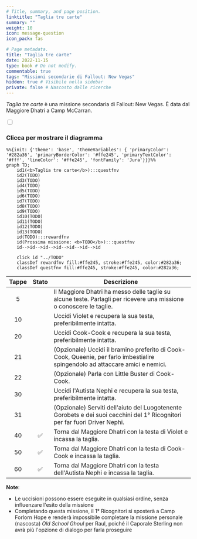 ```yaml
---
# Title, summary, and page position.
linktitle: "Taglia tre carte"
summary: ""
weight: 10
icon: message-question
icon_pack: fas

# Page metadata.
title: "Taglia tre carte"
date: 2022-11-15
type: book # Do not modify.
commentable: true
tags: "Missioni secondarie di Fallout: New Vegas"
hidden: true # Visibile nella sidebar
private: false # Nascosto dalle ricerche
---
```


<div class="fnv">


*Taglia tre carte* è una missione secondaria di Fallout: New Vegas. È data dal Maggiore Dhatri a Camp McCarran.


<section class="chart-collapse">
<input type="checkbox" name="collapse2" id="handle2">
<h3 class="handle">
<label for="handle2">Clicca per mostrare il diagramma</label>
</h3>
<div class="content">

```mermaid
%%{init: {'theme': 'base', 'themeVariables': { 'primaryColor': '#282a36', 'primaryBorderColor': '#ffe245', 'primaryTextColor': '#fff', 'lineColor': '#ffe245', 'fontFamily': 'Jura'}}}%%
graph TD;
    id1(<b>Taglia tre carte</b>):::questfnv
    id2(TODO)
    id3(TODO)
    id4(TODO)
    id5(TODO)
    id6(TODO)
    id7(TODO) 
    id8(TODO)
    id9(TODO)
    id10(TODO)
    id11(TODO)
    id12(TODO)
    id13(TODO) 
    id(TODO):::rewardfnv
    id(Prossima missione: <b>TODO</b>):::questfnv
    id-->id-->id-->id-->id-->id-->id
    
    click id "../TODO"
    classDef rewardfnv fill:#ffe245, stroke:#ffe245, color:#282a36;
    classDef questfnv fill:#ffe245, stroke:#ffe245, color:#282a36;
```

</div>
</section>

| Tappe |       Stato        | Descrizione |
|:-----:|:------------------:| ----------- |
|                           5                           |            | Il Maggiore Dhatri ha messo delle taglie su alcune teste. Parlagli per ricevere una missione o conoscere le taglie.                                                         |
|                           10                          |            | Uccidi Violet e recupera la sua testa, preferibilmente intatta.                                                                                                             |
|                           20                          |            | Uccidi Cook-Cook e recupera la sua testa, preferibilmente intatta.                                                                                                          |
|                           21                          |            | (Opzionale) Uccidi il bramino preferito di Cook-Cook, Queenie, per farlo imbestialire spingendolo ad attaccare amici e nemici.                                              |
|                           22                          |            | (Opzionale) Parla con Little Buster di Cook-Cook.                                                                                                                           |
|                           30                          |            | Uccidi l'Autista Nephi e recupera la sua testa, preferibilmente intatta.                                                                                                    |
|                           31                          |            | (Opzionale) Serviti dell'aiuto del Luogotenente Gorobets e dei suoi cecchini del 1° Ricognitori per far fuori Driver Nephi.                                                 |
|                           40                          | :white_check_mark: | Torna dal Maggiore Dhatri con la testa di Violet e incassa la taglia.                                                                                                       |
|                           50                          | :white_check_mark: | Torna dal Maggiore Dhatri con la testa di Cook-Cook e incassa la taglia.                                                                                                    |
|                           60                          | :white_check_mark: | Torna dal Maggiore Dhatri con la testa dell'Autista Nephi e incassa la taglia.                                                                                              |

 



**Note**:
- Le uccisioni possono essere eseguite in qualsiasi ordine, senza influenzare l'esito della missione
- Completando questa missione, il 1° Ricognitori si sposterà a Camp Forlorn Hope e renderà impossibile completare la missione personale (nascosta) *Old School Ghoul* per Raul, poiché il Caporale Sterling non avrà più l'opzione di dialogo per farla proseguire 


</div>


